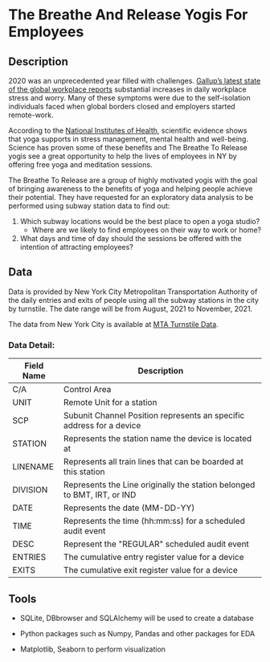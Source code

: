 # The Breathe And Release Yogis For Employees



## Description 

2020 was an unprecedented year filled with challenges. [Gallup’s latest state of the global workplace reports](https://www.gallup.com/workplace/349484/state-of-the-global-workplace.aspx) substantial increases in daily workplace stress and worry. Many of these symptoms were due to the self-isolation individuals faced when global borders closed and employers started remote-work.

According to the [National Institutes of Health](https://www.nccih.nih.gov/health/providers/digest/yoga-for-health-science), scientific evidence shows that yoga supports in stress management, mental health and well-being. Science has proven some of these benefits and The Breathe To Release yogis see a great opportunity to help the lives of employees in NY by offering free yoga and meditation sessions. 

The Breathe To Release are a group of highly motivated yogis with the goal of bringing awareness to the benefits of yoga and helping people achieve their potential. They have requested for an exploratory data analysis to be performed using subway station data to find out:
1. Which subway locations would be the best place to open a yoga studio?
      - Where are we likely to find employees on their way to work or home?	    
2. What days and time of day should the sessions be offered with the intention of attracting employees?



## Data 

Data is provided by New York City Metropolitan Transportation Authority of the daily entries and exits of people using all the subway stations in the city by turnstile. The date range will be from August, 2021 to November, 2021.

The data from New York City is available at [MTA Turnstile Data](http://web.mta.info/developers/turnstile.html). 


### Data Detail:

| Field Name | Description                                                                     |
|------------|---------------------------------------------------------------------------------|
| C/A        | Control Area                                                                    |
| UNIT       | Remote Unit for a station                                                       |
| SCP        | Subunit Channel Position represents an specific address for a device            |
| STATION    | Represents the station name the device is located at                            |
| LINENAME   | Represents all train lines that can be boarded at this station                  |
| DIVISION   | Represents the Line originally the station belonged to BMT, IRT, or IND         |
| DATE       | Represents the date (MM-DD-YY)                                                  |
| TIME       | Represents the time (hh:mm:ss) for a scheduled audit event                      |
| DESC       | Represent the "REGULAR" scheduled audit event                                   |
| ENTRIES    | The cumulative entry register value for a device                                |
| EXITS      | The cumulative exit register value for a device                                 |




## Tools

  - SQLite, DBbrowser and SQLAlchemy will be used to create a database 

  - Python packages such as Numpy, Pandas and other packages for EDA 

  - Matplotlib, Seaborn to perform visualization
